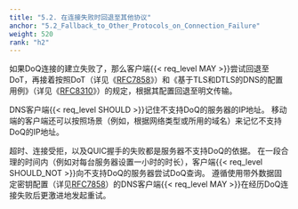 ```yaml
---
title: "5.2. 在连接失败时回退至其他协议"
anchor: "5.2_Fallback_to_Other_Protocols_on_Connection_Failure"
weight: 520
rank: "h2"
---
```


如果DoQ连接的建立失败了，那么客户端{{< req_level MAY >}}尝试回退至DoT，再接着按照DoT（详见《[RFC7858](https://www.rfc-editor.org/info/rfc7858)》）和《基于TLS和DTLS的DNS的配置用例》（详见《[RFC8310](https://www.rfc-editor.org/info/rfc8310)》）的规定，根据其配置回退至明文传输。

DNS客户端{{< req_level SHOULD >}}记住不支持DoQ的服务器的IP地址。
移动端的客户端还可以按照场景（例如，根据网络类型或所用的域名）来记忆不支持DoQ的IP地址。

超时、连接受拒，以及QUIC握手的失败都是服务器不支持DoQ的依据。
在一段合理的时间内（例如对每台服务器设置一小时的时长），客户端{{< req_level SHOULD_NOT >}}向不支持DoQ的服务器尝试DoQ查询。
遵循使用带外数据固定密钥配置（详见[RFC7858](https://www.rfc-editor.org/info/rfc7858)）的DNS客户端{{< req_level MAY >}}在经历DoQ连接失败后更激进地发起重试。
